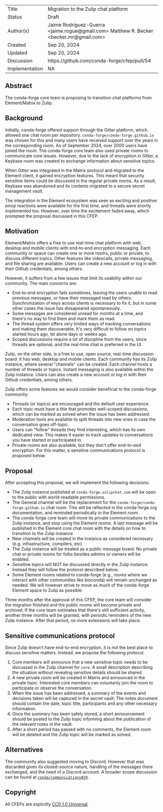<table>
<tr><td> Title </td><td> Migration to the Zulip chat platform </td>
<tr><td> Status </td><td> Draft </td></tr>
<tr><td> Author(s) </td><td> Jaime Rodríguez-Guerra &lt;jaime.rogue@gmail.com&gt; Matthew R. Becker &lt;becker.mr@gmail.com&gt;</td></tr>
<tr><td> Created </td><td> Sep 20, 2024</td></tr>
<tr><td> Updated </td><td> Sep 20, 2024</td></tr>
<tr><td> Discussion </td><td> https://github.com/conda-forge/cfep/pull/54 </td></tr>
<tr><td> Implementation </td><td> NA </td></tr>
</table>

## Abstract

The conda-forge core team is proposing to transition chat platforms from Element/Matrix to Zulip.

## Background

Initially, conda-forge offered support through the Gitter platform, which allowed one chat room
per repository. `conda-forge/conda-forge.github.io` was chosen for this and many users have received support over the years in the corresponding room. As of September 2024, over 2000 users have joined the room. The conda-forge core team also used private rooms to communicate core issues. However, due to the lack of encryption in Gitter, a Keybase room was created to exchange information about sensitive topics.

When Gitter was integrated in the Matrix protocol and migrated to the Element client, it gained encryption features. This meant that security sensitive items could be discussed in the regular private rooms. As a result, Keybase was abandoned and its contents migrated to a secure secret management vault.

The integration in the Element ecosystem was seen as exciting and positive: emoji reactions were available for the first time, and threads were shortly implemented too. However, over time the excitement faded away, which prompted the proposal discussed in this CFEP.

## Motivation

Element/Matrix offers a free to use real-time chat platform with web, desktop and mobile clients with end-to-end encryption messaging. Each community or space can create one or more rooms, public or private, to discuss different topics. Other features like videocalls, private messaging, and file sharing are available. Users can create a new account or log in with their Github credentials, among others.

However, it suffers from a few issues that limit its usability within our community. The main concerns are:

- End-to-end encryption fails sometimes, leaving the users unable to read previous messages, or have their messaged read by others. Synchronization of keys across clients is necessary to fix it, but in some other cases the issue has dissapeared spontaneously.
- Some messages are considered unread for months at a time, and there's no way to find them and mark them as read.
- The thread system offers very limited ways of tracking conversations and making them discoverable. It's very difficult to follow on topics started hours ago, let alone days or weeks ago.
- Scoped discussions require a lot of discipline from the users, since threads are optional, and the real-time chat is preferred in the UI.

Zulip, on the other side, is a free to use, open source, real-time discussion board. It has web, desktop and mobile clients. Each community has its Zulip instance, where several "channels" can be created. Each channel hosts a number of threads or topics. Instant messaging is also available within the Zulip instance. Users can also create a new account or log in with their Github credentials, among others.

Zulip offers some features we would consider beneficial to the conda-forge community:

- Threads (or topics) are encouraged and the default user experience.
- Each topic must have a title that promotes well-scoped discussions, which can be marked as solved when the issue has been addressed.
- Moderation tools are available to split threads into new ones in case the conversation goes off-topic.
- Users can "follow" threads they find interesting, which has its own dedicated view. This makes it easier to track updates to conversations you have started or participated in.
- Private rooms are also available, but they don't offer end-to-end encryption. For this matter, a sensitive communications protocol is proposed below.

## Proposal

After accepting this proposal, we will implement the following decisions:

- The Zulip instance published at `conda-forge.zulipchat.com` will be open to the public with world-readable permissions.
- The General channel will be the replacement for the `conda-forge/conda-forge.github.io` chat room. This will be reflected in the conda-forge.org documentation, and reminded periodically in the Element room.
- The conda-forge core team will move its private communications to the Zulip instance, and stop using the Element rooms. A last message will be published in the Element core chat room with the details on how to transition to the Zulip instance. 
- New channels will be created in the instance as considered necessary (e.g. infrastructure, compilers, etc).
- The Zulip instance will be treated as a public message board. No private chat or private rooms for folks besides admins or owners will be enabled.
- Sensitive topics will NOT be discussed directly in the Zulip instance. Instead they will follow the protocol described below.
- Some Element rooms related to conda-forge (e.g., rooms where we interact with other communities like bioconda) will remain unchanged as needed. We will however strive to move as much of the conda-forge Element space to Zulip as possible.

Three months after the approval of this CFEP, the core team will consider the migration finished and the public rooms will become private and archived. If the core team estimates that there's still sufficient activity, another three months will be granted, with periodic reminders of the new Zulip instance. After that period, no more extensions will take place.

## Sensitive communications protocol

Since Zulip doesn't have end-to-end encryption, it is not the best place to discuss sensitive matters. Instead, we propose the following protocol.

1. Core members will announce that a new sensitive topic needs to be discussed in the Zulip channel for `core`. A small description describing the situation without revealing sensitive details should be shared.
2. A new private room will be created in Matrix and announced in the private topic. Interested core members can voluntarily join the room to participate or observe the conversation.
3. When the issue has been addressed, a summary of the events and decisions taken will be captured in the secret vault. The notes document should contain the date, topic title, participants and any other necessary information.
4. Once the summary has been safely stored, a short announcement should be posted to the Zulip topic informing about the publication of the relevant notes in the vault.
5. After a short period has passed with no comments, the Element room will be deleted and the Zulip topic will be marked as solved.

## Alternatives

The community also suggested moving to Discord. However that was discarded given its closed-source nature, handling of the messages there exchanged, and the need of a Discord account. A broader scope discussion can be found at [`conda/communications#29`](https://github.com/conda/communications/issues/29).

## Copyright

All CFEPs are explicitly [CC0 1.0 Universal](https://creativecommons.org/publicdomain/zero/1.0/).
